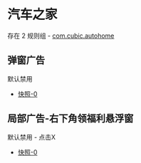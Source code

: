 # 汽车之家

存在 2 规则组 - [com.cubic.autohome](/src/apps/com.cubic.autohome.ts)

## 弹窗广告

默认禁用

- [快照-0](https://i.gkd.li/i/12836324)

## 局部广告-右下角领福利悬浮窗

默认禁用 - 点击X

- [快照-0](https://i.gkd.li/i/13885414)
